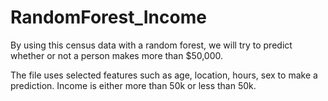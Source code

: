 # RandomForest_Income
By using this census data with a random forest, we will try to predict whether or not a person makes more than $50,000.

The file uses selected features such as age, location, hours, sex to make a prediction. Income is either more than 50k or less than 50k.
